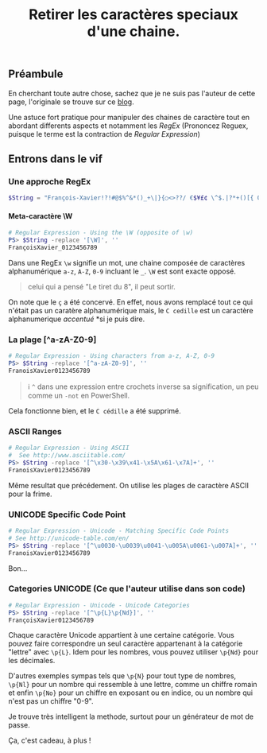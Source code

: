﻿---
title: "Retirer les caractères speciaux d'une chaine."
excerpt: "Trois approche pour nettoyer une chaine de caratères."
category: PowerShell
classes: wide
comments: true
tags: 
  - PowerShell
  - Tips
  - RegEx
header:
  teaser: /assets/images/2023-01-06_21h57_35.webp
  image_description: "Apercu du code."
---

## Préambule

En cherchant toute autre chose, sachez que je ne suis pas l'auteur de cette page, l'originale se trouve sur ce [blog](https://lazywinadmin.com/2015/08/powershell-remove-special-characters.html).

Une astuce fort pratique pour manipuler des chaines de caractère tout en abordant differents aspects et notamment les *RegEx* (Prononcez Reguex, puisque le terme est la contraction de *Regular Expression*)


## Entrons dans le vif

### Une approche RegEx

```powershell
$String = "François-Xavier!?!#@$%^&*()_+\|}{○<>??/ €$¥£¢ \^$.|?*+()[{ 0123456789"
```

#### Meta-caractère \W

```powershell
# Regular Expression - Using the \W (opposite of \w)
PS> $String -replace '[\W]', ''
FrançoisXavier_0123456789
```
Dans une RegEx `\w` signifie un mot, une chaine composée de caractères alphanumérique `a-z`, `A-Z`, `0-9` incluant le `_`. `\W` est sont exacte opposé.

> celui qui a pensé "Le tiret du 8", il peut sortir.

On note que le `ç` a été concervé. En effet, nous avons remplacé tout ce qui n'était pas un caratère alphanumérique mais, le `C cedille` est un caractère alphanumerique *accentué* *si je puis dire.


### La plage [^a-zA-Z0-9]

```powershell
# Regular Expression - Using characters from a-z, A-Z, 0-9
PS> $String -replace '[^a-zA-Z0-9]', ''
FranoisXavier0123456789
```
> ℹ️ `^` dans une expression entre crochets inverse sa signification, un peu comme un `-not` en PowerShell.

Cela fonctionne bien, et le `C cédille` a été supprimé.


### ASCII Ranges

```powershell
# Regular Expression - Using ASCII
#  See http://www.asciitable.com/
PS> $String -replace '[^\x30-\x39\x41-\x5A\x61-\x7A]+', ''
FranoisXavier0123456789
```

Même resultat que précédement. On utilise les plages de caractère ASCII pour la frime.

### UNICODE Specific Code Point

```powershell
# Regular Expression - Unicode - Matching Specific Code Points
# See http://unicode-table.com/en/
PS> $String -replace '[^\u0030-\u0039\u0041-\u005A\u0061-\u007A]+', ''
FranoisXavier0123456789
```

Bon... 

### Categories UNICODE (Ce que l'auteur utilise dans son code)

```powershell
# Regular Expression - Unicode - Unicode Categories
PS> $String -replace '[^\p{L}\p{Nd}]', ''
FrançoisXavier0123456789
```

Chaque caractère Unicode appartient à une certaine catégorie. Vous pouvez faire correspondre un seul caractère appartenant à la catégorie "lettre" avec `\p{L}`. Idem pour les nombres, vous pouvez utiliser `\p{Nd}` pour les décimales.

D'autres exemples sympas tels que `\p{N}` pour tout type de nombres, `\p{Nl}` pour un nombre qui ressemble à une lettre, comme un chiffre romain et enfin `\p{No}` pour un chiffre en exposant ou en indice, ou un nombre qui n'est pas un chiffre "0-9".

Je trouve très intelligent la methode, surtout pour un générateur de mot de passe.

Ça, c'est cadeau, à plus !